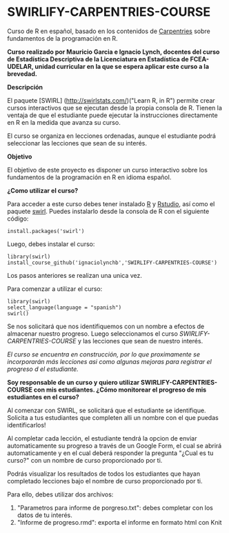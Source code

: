 # SWIRLIFY-CARPENTRIES-COURSE
Curso de R en español, basado en los contenidos de [Carpentries]([https://github.com/swirldev/swirl_courses/tree/master/R_Programming_Alt) sobre fundamentos de la programación en R. 

**Curso realizado por Mauricio Garcia e Ignacio Lynch, docentes del curso de Estadística Descriptiva de la Licenciatura en Estadística de FCEA-UDELAR, unidad curricular en la que se espera aplicar este curso a la brevedad.**

**Descripción**

El paquete [SWIRL] (http://swirlstats.com/)("Learn R, in R") permite crear cursos interactivos que se ejecutan desde la propia consola de R. Tienen la ventaja de que el estudiante puede ejecutar la instrucciones directamente en R en la medida que avanza su curso. 

El curso se organiza en lecciones ordenadas, aunque el estudiante podrá seleccionar las lecciones que sean de su interés.

**Objetivo**

El objetivo de este proyecto es disponer un curso interactivo sobre los fundamentos de la programación en R en idioma español.

**¿Como utilizar el curso?**

Para acceder a este curso debes tener instalado [R](https://cran.rstudio.com/) y [Rstudio](https://www.rstudio.com/products/rstudio/download/), así como el paquete [swirl](http://swirlstats.com/). Puedes instalarlo desde la consola de R con el siguiente código:

```{r}
install.packages('swirl')
```

Luego, debes instalar el curso:

```{r}
library(swirl)
install_course_github('ignaciolynchb','SWIRLIFY-CARPENTRIES-COURSE')
```

Los pasos anteriores se realizan una unica vez.

Para comenzar a utilizar el curso:

```{r}
library(swirl)
select_language(language = "spanish")
swirl()
```

Se nos solicitará que nos identifiquemos con un nombre a efectos de almacenar nuestro progreso. Luego seleccionamos el curso _SWIRLIFY-CARPENTRIES-COURSE_ y las lecciones que sean de nuestro interés.

_El curso se encuentra en construcción, por lo que proximamente se incorporarán más lecciones asi como algunas mejoras para registrar el progreso d el estudiante._

**Soy responsable de un curso y quiero utilizar SWIRLIFY-CARPENTRIES-COURSE con mis estudiantes. ¿Cómo monitorear el progreso de mis estudiantes en el curso?**

Al comenzar con SWIRL, se solicitará que el estudiante se identifique. Solicita a tus estudiantes que completen alli un nombre con el que puedas identificarlos!

Al completar cada lección, el estudiante tendrá la opcion de enviar automaticamente su progreso a través de un Google Form, el cual se abrirá automaticamente y en el cual deberá responder la pregunta "¿Cual es tu curso?" con un nombre de curso proporcionado por ti. 

Podrás visualizar los resultados de todos los estudiantes que hayan completado lecciones bajo el nombre de curso proporcionado por ti. 

Para ello, debes utilizar dos archivos:
1. "Parametros para informe de porgreso.txt": debes completar con los datos de tu interés.
2. "Informe de progreso.rmd": exporta el informe en formato html con Knit
